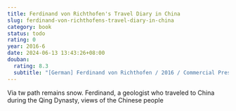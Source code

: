 ```yaml
---
title: Ferdinand von Richthofen's Travel Diary in China
slug: ferdinand-von-richthofens-travel-diary-in-china
category: book
status: todo
rating: 0
year: 2016-6
date: 2024-06-13 13:43:26+08:00
douban:
  rating: 8.3
  subtitle: "[German] Ferdinand von Richthofen / 2016 / Commercial Press"
---
```


Via tw path remains snow. Ferdinand, a geologist who traveled to China during the Qing Dynasty, views of the Chinese people

